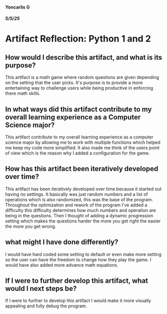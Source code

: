 #### Yoncarlis G
##### 5/5/25
# Artifact Reflection: Python 1 and 2

## How would I describe this artifact, and what is its purpose?
This artifact is a math game where random questions are given depending on the setting that the user picks. It's purpose is to provide a more entertaining way to challenge users while being productive in enforcing there math skills. 

## In what ways did this artifact contribute to my overall learning experience as a Computer Science major?
This artifact contribute to my overall learning experience as a computer science major by allowing me to work with multiple functions which helped me keep my code more simplified. It also made me think of the users point of view which is the reason why I added a configuration for the game. 
 
## How has this artifact been iteratively developed over time? 
This artifact has been iteratively developed over time because it started out having no settings. It basically was just random numbers and a list of operations which is also randomized, this was the base of the program. Throughout the optimization and rework of the program I've added a difficulty this difficulty determines how much numbers and operation are being in the questions. Then I thought of adding a dynamic progression setting which makes the questions harder the more you get right the easier the more you get wrong.

## what might I have done differently?
I would have hard coded some setting to default or even make more setting so the user can have the freedom to change how they play the game. I would have also added more advance math equations.

## If I were to further develop this artifact, what would I next steps be?
If I were to further to develop this artifact I would make it more visually appealing and fully debug the program.

